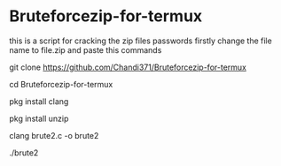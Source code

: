# Bruteforcezip-for-termux
this is a script for cracking the zip files passwords firstly change the file name to file.zip and paste this commands


git clone https://github.com/Chandi371/Bruteforcezip-for-termux


cd Bruteforcezip-for-termux


pkg install clang


pkg install unzip


clang brute2.c -o brute2


./brute2
